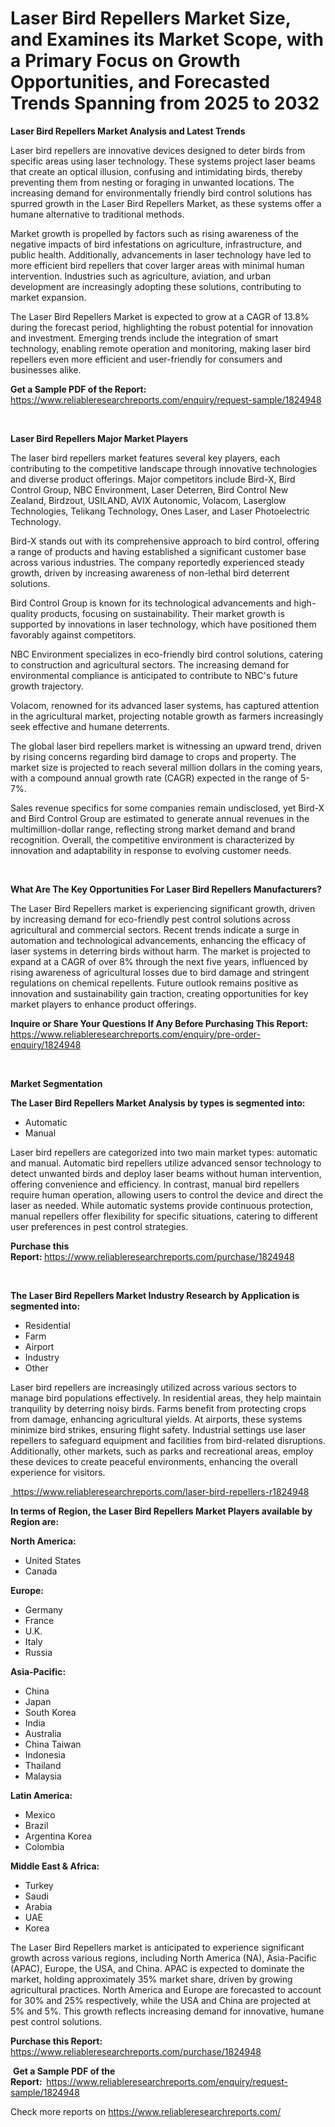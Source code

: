 <p><h1>Laser Bird Repellers Market Size, and Examines its Market Scope, with a Primary Focus on Growth Opportunities, and Forecasted Trends Spanning from 2025 to 2032</h1></p><p><strong>Laser Bird Repellers Market Analysis and Latest Trends</strong></p>
<p><p>Laser bird repellers are innovative devices designed to deter birds from specific areas using laser technology. These systems project laser beams that create an optical illusion, confusing and intimidating birds, thereby preventing them from nesting or foraging in unwanted locations. The increasing demand for environmentally friendly bird control solutions has spurred growth in the Laser Bird Repellers Market, as these systems offer a humane alternative to traditional methods.</p><p>Market growth is propelled by factors such as rising awareness of the negative impacts of bird infestations on agriculture, infrastructure, and public health. Additionally, advancements in laser technology have led to more efficient bird repellers that cover larger areas with minimal human intervention. Industries such as agriculture, aviation, and urban development are increasingly adopting these solutions, contributing to market expansion. </p><p>The Laser Bird Repellers Market is expected to grow at a CAGR of 13.8% during the forecast period, highlighting the robust potential for innovation and investment. Emerging trends include the integration of smart technology, enabling remote operation and monitoring, making laser bird repellers even more efficient and user-friendly for consumers and businesses alike.</p></p>
<p><strong>Get a Sample PDF of the Report:&nbsp;</strong> <a href="https://www.reliableresearchreports.com/enquiry/request-sample/1824948?utm_campaign=2648&utm_medium=2&utm_source=Github&utm_content=ia&utm_term=27022025&utm_id=laser-bird-repellers">https://www.reliableresearchreports.com/enquiry/request-sample/1824948</a></p>
<p>&nbsp;</p>
<p><strong>Laser Bird Repellers Major Market Players</strong></p>
<p><p>The laser bird repellers market features several key players, each contributing to the competitive landscape through innovative technologies and diverse product offerings. Major competitors include Bird-X, Bird Control Group, NBC Environment, Laser Deterren, Bird Control New Zealand, Birdzout, USILAND, AVIX Autonomic, Volacom, Laserglow Technologies, Telikang Technology, Ones Laser, and Laser Photoelectric Technology.</p><p>Bird-X stands out with its comprehensive approach to bird control, offering a range of products and having established a significant customer base across various industries. The company reportedly experienced steady growth, driven by increasing awareness of non-lethal bird deterrent solutions.</p><p>Bird Control Group is known for its technological advancements and high-quality products, focusing on sustainability. Their market growth is supported by innovations in laser technology, which have positioned them favorably against competitors.</p><p>NBC Environment specializes in eco-friendly bird control solutions, catering to construction and agricultural sectors. The increasing demand for environmental compliance is anticipated to contribute to NBC's future growth trajectory.</p><p>Volacom, renowned for its advanced laser systems, has captured attention in the agricultural market, projecting notable growth as farmers increasingly seek effective and humane deterrents.</p><p>The global laser bird repellers market is witnessing an upward trend, driven by rising concerns regarding bird damage to crops and property. The market size is projected to reach several million dollars in the coming years, with a compound annual growth rate (CAGR) expected in the range of 5-7%.</p><p>Sales revenue specifics for some companies remain undisclosed, yet Bird-X and Bird Control Group are estimated to generate annual revenues in the multimillion-dollar range, reflecting strong market demand and brand recognition. Overall, the competitive environment is characterized by innovation and adaptability in response to evolving customer needs.</p></p>
<p>&nbsp;</p>
<p><strong>What Are The Key Opportunities For Laser Bird Repellers Manufacturers?</strong></p>
<p><p>The Laser Bird Repellers market is experiencing significant growth, driven by increasing demand for eco-friendly pest control solutions across agricultural and commercial sectors. Recent trends indicate a surge in automation and technological advancements, enhancing the efficacy of laser systems in deterring birds without harm. The market is projected to expand at a CAGR of over 8% through the next five years, influenced by rising awareness of agricultural losses due to bird damage and stringent regulations on chemical repellents. Future outlook remains positive as innovation and sustainability gain traction, creating opportunities for key market players to enhance product offerings.</p></p>
<p><strong>Inquire or Share Your Questions If Any Before Purchasing This Report:</strong> <a href="https://www.reliableresearchreports.com/enquiry/pre-order-enquiry/1824948?utm_campaign=2648&utm_medium=2&utm_source=Github&utm_content=ia&utm_term=27022025&utm_id=laser-bird-repellers">https://www.reliableresearchreports.com/enquiry/pre-order-enquiry/1824948</a></p>
<p>&nbsp;</p>
<p><strong>Market Segmentation</strong></p>
<p><strong>The Laser Bird Repellers Market Analysis by types is segmented into:</strong></p>
<p><ul><li>Automatic</li><li>Manual</li></ul></p>
<p><p>Laser bird repellers are categorized into two main market types: automatic and manual. Automatic bird repellers utilize advanced sensor technology to detect unwanted birds and deploy laser beams without human intervention, offering convenience and efficiency. In contrast, manual bird repellers require human operation, allowing users to control the device and direct the laser as needed. While automatic systems provide continuous protection, manual repellers offer flexibility for specific situations, catering to different user preferences in pest control strategies.</p></p>
<p><strong>Purchase this Report:&nbsp;</strong><a href="https://www.reliableresearchreports.com/purchase/1824948?utm_campaign=2648&utm_medium=2&utm_source=Github&utm_content=ia&utm_term=27022025&utm_id=laser-bird-repellers">https://www.reliableresearchreports.com/purchase/1824948</a></p>
<p>&nbsp;</p>
<p><strong>The Laser Bird Repellers Market Industry Research by Application is segmented into:</strong></p>
<p><ul><li>Residential</li><li>Farm</li><li>Airport</li><li>Industry</li><li>Other</li></ul></p>
<p><p>Laser bird repellers are increasingly utilized across various sectors to manage bird populations effectively. In residential areas, they help maintain tranquility by deterring noisy birds. Farms benefit from protecting crops from damage, enhancing agricultural yields. At airports, these systems minimize bird strikes, ensuring flight safety. Industrial settings use laser repellers to safeguard equipment and facilities from bird-related disruptions. Additionally, other markets, such as parks and recreational areas, employ these devices to create peaceful environments, enhancing the overall experience for visitors.</p></p>
<p><a href="https://www.reliableresearchreports.com/laser-bird-repellers-r1824948?utm_campaign=2648&utm_medium=2&utm_source=Github&utm_content=ia&utm_term=27022025&utm_id=laser-bird-repellers">&nbsp;https://www.reliableresearchreports.com/laser-bird-repellers-r1824948</a></p>
<p><strong>In terms of Region, the Laser Bird Repellers Market Players available by Region are:</strong></p>
<p>
    <p> <strong> North America: </strong>
        <ul>
            <li>United States</li>
            <li>Canada</li>
        </ul>
        </p> 
    <p> <strong> Europe: </strong>
        <ul>
            <li>Germany</li>
            <li>France</li>
            <li>U.K.</li>
            <li>Italy</li>
            <li>Russia</li>
        </ul>
        </p> 
    <p> <strong> Asia-Pacific: </strong>
        <ul>
            <li>China</li>
            <li>Japan</li>
            <li>South Korea</li>
            <li>India</li>
            <li>Australia</li>
            <li>China Taiwan</li>
            <li>Indonesia</li>
            <li>Thailand</li>
            <li>Malaysia</li>
        </ul>
        </p> 
    <p> <strong> Latin America: </strong>
        <ul>
            <li>Mexico</li>
            <li>Brazil</li>
            <li>Argentina Korea</li>
            <li>Colombia</li>
        </ul>
        </p> 
    <p> <strong> Middle East & Africa: </strong>
        <ul>
            <li>Turkey</li>
            <li>Saudi</li>
            <li>Arabia</li>
            <li>UAE</li>
            <li>Korea</li>
        </ul>
    </p>
    </p>
<p><p>The Laser Bird Repellers market is anticipated to experience significant growth across various regions, including North America (NA), Asia-Pacific (APAC), Europe, the USA, and China. APAC is expected to dominate the market, holding approximately 35% market share, driven by growing agricultural practices. North America and Europe are forecasted to account for 30% and 25% respectively, while the USA and China are projected at 5% and 5%. This growth reflects increasing demand for innovative, humane pest control solutions.</p></p>
<p><strong>Purchase this Report: </strong><a href="https://www.reliableresearchreports.com/purchase/1824948?utm_campaign=2648&utm_medium=2&utm_source=Github&utm_content=ia&utm_term=27022025&utm_id=laser-bird-repellers">https://www.reliableresearchreports.com/purchase/1824948</a></p>
<p>&nbsp;<strong>Get a Sample PDF of the Report:&nbsp;&nbsp;</strong><a href="https://www.reliableresearchreports.com/enquiry/request-sample/1824948?utm_campaign=2648&utm_medium=2&utm_source=Github&utm_content=ia&utm_term=27022025&utm_id=laser-bird-repellers">https://www.reliableresearchreports.com/enquiry/request-sample/1824948</a></p>
<p><strong></strong></p>
<p>Check more reports on <a href="https://www.reliableresearchreports.com/?utm_campaign=2648&utm_medium=2&utm_source=Github&utm_content=ia&utm_term=27022025&utm_id=laser-bird-repellers">https://www.reliableresearchreports.com/</a></p>